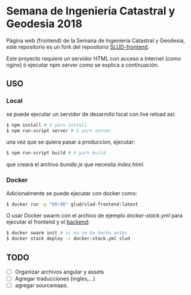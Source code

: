 # Semana de Ingeniería Catastral y Geodesia 2018

Página web (frontend) de la Semana de  Ingeniería Catastral y Geodesia, este repositorio es un fork del repositorio [SLUD-frontend](https://github.com/GLUD/SLUD-frontend).

Este proyecto requiere un servidor HTML con acceso a Internet (como nginx) ó ejecutar npm server como se explica a continuación.

## USO

### Local
se puede ejecutar un servidor de desarrollo local con live reload así:
```bash
$ npm install # ó yarn install
$ npm run-script server # ó yarn server
```
una vez que se quiera pasar a produccion, ejecutar:

```bash
$ npm run-script build # ó yarn build
```
que creará el archivo *bundle.js* que necesita *index.html*.

### Docker
Adicionalmente se puede ejecutar con docker como:

```bash
$ docker run -p "80:80" glud/slud-frontend:latest
```

O usar Docker swarm con el archivo de ejemplo *docker-stack.yml* para ejecutar el frontend y el [backend](https://github.com/GLUD/SLUD-backend/):

```bash
$ docker swarm init # si no se ha hecho antes
$ docker stack deploy -c docker-stack.yml slud
```

## TODO

- [ ] Organizar archivos angular y assets
- [ ] Agregar traducciones (ingles,...)
- [ ] agregar sourcemaps.
